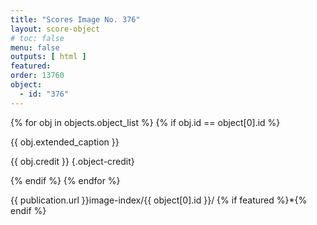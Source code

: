 ```yaml
---
title: "Scores Image No. 376"
layout: score-object
# toc: false
menu: false
outputs: [ html ]
featured: 
order: 13760
object:
  - id: "376"
---
```


{% for obj in objects.object_list %}
{% if obj.id == object[0].id %}

{{ obj.extended_caption }}

{{ obj.credit }} {.object-credit}

{% endif %}
{% endfor %}

<div class="object-credit object-url is-print-only">

{{ publication.url }}image-index/{{ object[0].id }}/ {% if featured %}*{% endif %}

</div>
